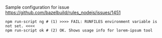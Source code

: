 Sample configuration for issue https://github.com/bazelbuild/rules_nodejs/issues/1451

```shell
npm run-script ng # (1) >>>> FAIL: RUNFILES environment variable is not set. <<<<
npm run-script ok # (2) OK. Shows usage info for lorem-ipsum tool
```
